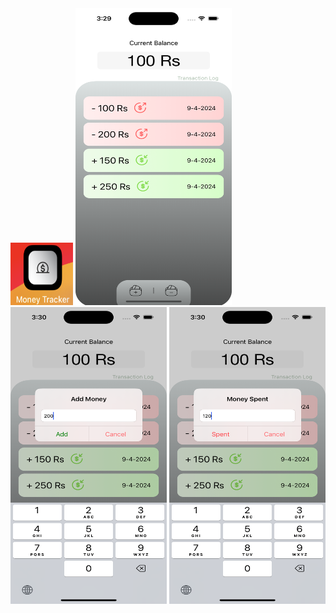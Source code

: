<img src="https://github.com/zeeshan2k2/Money-Tracker/blob/main/Money%20Tracker%20app%20icon.png" width="100" height="100">
<img src="https://github.com/zeeshan2k2/Money-Tracker/blob/main/MT%20-%20main%20page.png" width="250" height="475">
<img src="https://github.com/zeeshan2k2/Money-Tracker/blob/main/MT%20-%20add%20money.png" width="250" height="475">
<img src="https://github.com/zeeshan2k2/Money-Tracker/blob/main/MT%20-%20spent%20money.png" width="250" height="475">
